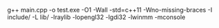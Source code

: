 g++ main.cpp -o test.exe -O1 -Wall -std=c++11 -Wno-missing-braces -I include/ -L lib/ -lraylib -lopengl32 -lgdi32 -lwinmm -mconsole
